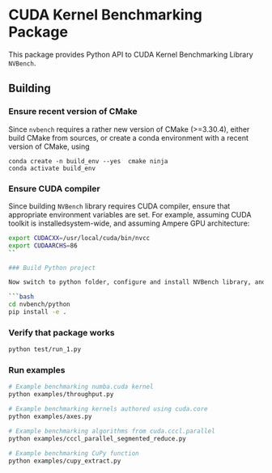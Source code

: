 # CUDA Kernel Benchmarking Package

This package provides Python API to CUDA Kernel Benchmarking Library `NVBench`.

## Building

### Ensure recent version of CMake

Since `nvbench` requires a rather new version of CMake (>=3.30.4), either build CMake from sources, or create a conda environment with a recent version of CMake, using

```
conda create -n build_env --yes  cmake ninja
conda activate build_env
```

### Ensure CUDA compiler

Since building `NVBench` library requires CUDA compiler, ensure that appropriate environment variables
are set. For example, assuming CUDA toolkit is installedsystem-wide, and assuming Ampere GPU architecture:

```bash
export CUDACXX=/usr/local/cuda/bin/nvcc
export CUDAARCHS=86
``

### Build Python project

Now switch to python folder, configure and install NVBench library, and install the package in editable mode:

```bash
cd nvbench/python
pip install -e .
```

### Verify that package works

```bash
python test/run_1.py
```

### Run examples

```bash
# Example benchmarking numba.cuda kernel
python examples/throughput.py
```

```bash
# Example benchmarking kernels authored using cuda.core
python examples/axes.py
```

```bash
# Example benchmarking algorithms from cuda.cccl.parallel
python examples/cccl_parallel_segmented_reduce.py
```

```bash
# Example benchmarking CuPy function
python examples/cupy_extract.py
```
